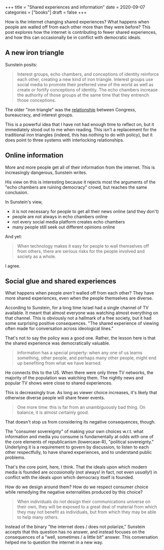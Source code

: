 +++
title = "Shared experiences and information"
date = 2020-09-07
categories = ["books"]
draft = false
+++

How is the internet changing shared experiences? What happens when people are walled off from each other more than they were before? This post explores how the internet is contributing to fewer shared experiences, and how this can occasionally be in conflict with democratic ideals.

<!--more-->

## A new iron triangle
Sunstein posits:

> Interest groups, echo chambers, and conceptions of identity reinforce each other, creating a new kind of iron triangle. Interest groups use social media to promote their preferred view of the world as well as create or fortify conceptions of identity. The echo chambers increase the authority of those groups at the same time that they entrench those conceptions.

The older "iron triangle" was the [relationship](https://en.wikipedia.org/wiki/Iron_triangle_(US_politics)) between Congress, bureaucracy, and interest groups.

This is a powerful idea that I have not had enough time to reflect on, but it immediately stood out to me when reading. This isn't a replacement for the traditional iron triangles (indeed, this has nothing to do with policy), but it does point to three systems with interlocking relationships.


## Online information
More and more people get all of their information from the internet. This is increasingly dangerous, Sunstein writes.

His view on this is interesting because it rejects most the arguments of the "echo chambers are ruining democracy" crowd, but reaches the same conclusion.

In Sunstein's view,
 * it is not necessary for people to get all their news online (and they don't)
 * people are not always in echo chambers online
 * not every social media platform creates echo chambers
 * many people still seek out different opinions online

And yet:

> When technology makes it easy for people to wall themselves off from others, there are serious risks for the people involved and society as a whole.

I agree.


## Social glue and shared experiences
What happens when people *aren't* walled off from each other? They have more shared experiences, even when the people themselves are diverse.

According to Sunstein, for a long time Israel had a single channel of TV available. It meant that almost everyone was watching almost everything on that channel. This is obviously not a hallmark of a free society, but it had some surprising positive consequences. "The shared experience of viewing often made for conversation across ideological lines."

That's not to say the policy was a good one. Rather, the lesson here is that the shared experience was democratically valuable.

> Information has a special property: when any one of us learns something, other people, and perhaps many other people, might end up benefiting from what we have learned.

He connects this to the US. When there were only three TV networks, the majority of the population was watching them. The nightly news and popular TV shows were close to shared experiences.

This is decreasingly true. As long as viewer choice increases, it's likely that otherwise diverse people will share fewer events. 

> One more time: this is far from an unambiguously bad thing. On balance, it is almost certainly good.

That doesn't stop us from considering its negative consequences, though. 

The "consumer sovereignty" of making your own choices w.r.t. what information and media you consume is fundamentally at odds with one of the core elements of republicanism (lowercase-R), "political sovereignty." Underlying it is a requirement to govern by discussion, to listen to each other respectfully, to have shared experiences, and to understand public problems.

That's the core point, here, I think. That the ideals upon which modern media is founded are *occasionally* (not always! in fact, not even *usually*!) in conflict with the ideals upon which democracy itself is founded.

How do we design around them? How do we respect consumer choice while remedying the negative externalities produced by this choice?

> When individuals do not design their communications universe on their own, they will be exposed to a great deal of material from which they may not benefit as individuals, but from which they may be able to help many others.

Instead of the binary "the internet does / does not polarize," Sunstein accepts that this question has no answer, and instead focuses on the consequences of a "well, sometimes / a little bit" answer.
This conversation helped me to question the internet in a new way. 
